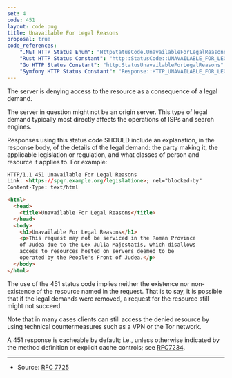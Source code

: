 ```yaml
---
set: 4
code: 451
layout: code.pug
title: Unavailable For Legal Reasons
proposal: true
code_references:
    ".NET HTTP Status Enum": "HttpStatusCode.UnavailableForLegalReasons"
    "Rust HTTP Status Constant": "http::StatusCode::UNAVAILABLE_FOR_LEGAL_REASONS"
    "Go HTTP Status Constant": "http.StatusUnavailableForLegalReasons"
    "Symfony HTTP Status Constant": "Response::HTTP_UNAVAILABLE_FOR_LEGAL_REASONS"
---
```


The server is denying access to the resource as a consequence of a legal demand.

The server in question might not be an origin server. This type of legal demand typically most directly affects the operations of ISPs and search engines.

Responses using this status code SHOULD include an explanation, in the response body, of the details of the legal demand: the party making it, the applicable legislation or regulation, and what classes of person and resource it applies to. For example:

```html
HTTP/1.1 451 Unavailable For Legal Reasons
Link: <https://spqr.example.org/legislatione>; rel="blocked-by"
Content-Type: text/html

<html>
  <head>
    <title>Unavailable For Legal Reasons</title>
  </head>
  <body>
    <h1>Unavailable For Legal Reasons</h1>
    <p>This request may not be serviced in the Roman Province
    of Judea due to the Lex Julia Majestatis, which disallows
    access to resources hosted on servers deemed to be
    operated by the People's Front of Judea.</p>
  </body>
</html>
```

The use of the 451 status code implies neither the existence nor non- existence of the resource named in the request. That is to say, it is possible that if the legal demands were removed, a request for the resource still might not succeed.

Note that in many cases clients can still access the denied resource by using technical countermeasures such as a VPN or the Tor network.

A 451 response is cacheable by default; i.e., unless otherwise indicated by the method definition or explicit cache controls; see [RFC7234][2].

---

* Source: [RFC 7725][1]

[1]: <https://tools.ietf.org/html/rfc7725>
[2]: <https://tools.ietf.org/html/rfc7234>
